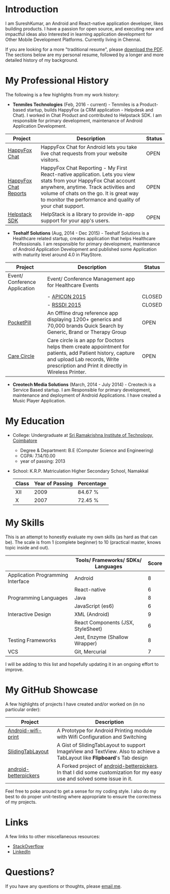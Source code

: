 # Introduction

I am SureshKumar, an Android and React-native application developer, likes building products. I have a passion for open source, and executing new and impactful ideas also Interested in learning application development for Other Mobile Development Platforms. Currently living in Chennai.

If you are looking for a more "traditional resume", please 
[download the PDF](https://github.com/SureshCS-50/resume/blob/master/Sureshkumar_Android_Developer.pdf?raw=true).
The sections below are my personal resume, followed by a longer and more detailed history of my background. 

# My Professional History

The following is a few highlights from my work history:

 * **Tenmiles Technologies** (Feb, 2016 - current) - Tenmiles is a Product-based startup, builds HappyFox (a CRM application - Helpdesk and Chat). I worked in Chat Product and contributed to Helpstack SDK. I am responsible for primary development, maintenance of Android Application Development.

 | Project | Description                                                                 | Status |
| ------- | -------------------------------                                            | ------- |
| [HappyFox Chat](https://play.google.com/store/apps/details?id=com.happyfox.happyfoxchat) | HappyFox Chat for Android lets you take live chat requests from your website visitors. | OPEN |
| [HappyFox Chat Reports](https://play.google.com/store/apps/details?id=com.happyfoxchat.reports) | HappyFox Chat Reporting - My First React-native application. Lets you view stats from your HappyFox Chat account anywhere, anytime. Track activities and volume of chats on the go. It is great way to monitor the performance and quality of your chat support. | OPEN |
| [Helpstack SDK](https://github.com/happyfoxinc/helpstack-android) | HelpStack is a library to provide in-app support for your app's users. | OPEN |
 
 * **Teehalf Solutions** (Aug, 2014 - Dec 2015) - Teehalf Solutions is a Healthcare related startup, creates application that helps Healthcare Professionals. I am responsible for primary development, maintenance of Android Application Development and published some Application with maturity level around 4.0 in PlayStore.

 | Project | Description                                                                 | Status |
| ------- | -------------------------------                                            | ------- |
| Event/ Conference Application | Event/ Conference Management app for Healthcare Events | |
|  |	- [APICON 2015](https://play.google.com/store/apps/details?id=co.eventtouch.apicon2015) | CLOSED |
|  |	- [RSSDI 2015](https://play.google.com/store/apps/details?id=co.eventtouch.rssdi2015) | CLOSED |
| [PocketPill](https://play.google.com/store/apps/details?id=com.teehalf.pocketpill) | An Offline drug reference app displaying 1200+ generics and 70,000 brands Quick Search by Generic, Brand or Therapy Group | OPEN |
| [Care Circle](https://play.google.com/store/apps/details?id=com.teehalf.erx&hl=en) | Care circle is an app for Doctors helps them create appointment for patients, add Patient history, capture and upload Lab records, Write prescription and Print it directly in Wireless Printer. | OPEN |

 * **Creotech Media Solutions** (March, 2014 - July 2014) - Creotech is a Service Based startup. I am Responsible for primary development, maintenance and deployment of Android Applications. I have created a Music Player Application.

# My Education

 * College: Undergraduate at [Sri Ramakrishna Institute of Technology, Coimbatore](http://www.srit.org/)
   * Degree & Department: B.E (Computer Science and Engineering)
   * CGPA: 7.14/10.00
   * year of passing: 2013
 * School: K.R.P. Matriculation Higher Secondary School, Namakkal

   | Class | Year of Passing | Percentage |
   | ----- | --------------- | ---------- |
   | XII | 2009 | 84.67 % |
   | X | 2007 | 72.45 % |
 
# My Skills

This is an attempt to honestly evaluate my own skills (as hard as that can be).
The scale is from 1 (complete beginner) to 10 (practical master, knows topic inside and out).


  | | Tools/ Frameworks/ SDKs/ Languages | Score |
  |---- | ------- | -------- |
  | Application Programming Interface | Android | 8 |
  |  | React-native | 6 |
  | Programming Languages | Java | 8 |
  |  | JavaScript (es6) | 6 |
  | Interactive Design | XML (Android) | 9 |
  |  | React Components (JSX, StyleSheet) | 6 |
  | Testing Frameworks | Jest, Enzyme (Shallow Wrapper) | 8 |
  | VCS | Git, Mercurial | 7 |

I will be adding to this list and hopefully updating it in an ongoing effort to improve.

# My GitHub Showcase

A few highlights of projects I have created and/or worked on (in no particular order):

| Project | Description                                                                 |
| ------- | -------------------------------                                            |
| [Android-wifi-print](https://github.com/SureshCS-50/Android-wifi-print) | A Prototype for Android Printing module with Wifi Configuration and Switching | 
| [SlidingTabLayout](https://gist.github.com/SureshCS-50/345483b12a368f7bf433) | A Gist of SlidingTabLayout to support ImageView and TextView. Also to achieve a TabLayout like **Flipboard**'s Tab design |
| [android-betterpickers](https://github.com/SureshCS-50/android-betterpickers) | A Forked project of [android-betterpickers](https://github.com/code-troopers/android-betterpickers). In that I did some customization for my easy use and solved some issue in it. |

Feel free to poke around to get a sense for my coding style.
I also do my best to do proper unit-testing where appropriate to ensure the correctness
of my projects.

# Links

A few links to other miscellaneous resources:

* [StackOverflow](https://stackoverflow.com/users/2906641/user2906641)
* [LinkedIn](https://www.linkedin.com/in/sureshcs50/)

# Questions?

If you have any questions or thoughts, please [email me](mailto:sureshkumarb22792@gmail.com).
